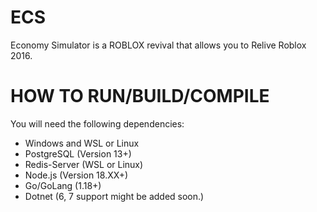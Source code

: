 # ECS
Economy Simulator is a ROBLOX revival that allows you to Relive Roblox 2016.

# HOW TO RUN/BUILD/COMPILE

You will need the following dependencies:
- Windows and WSL or Linux
- PostgreSQL (Version 13+)
- Redis-Server (WSL or Linux)
- Node.js (Version 18.XX+)
- Go/GoLang (1.18+)
- Dotnet (6, 7 support might be added soon.)
